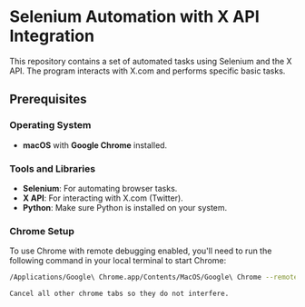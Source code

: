 # Selenium Automation with X API Integration

This repository contains a set of automated tasks using Selenium and the X API. The program interacts with X.com and performs specific basic tasks.

## Prerequisites

### Operating System
- **macOS** with **Google Chrome** installed.

### Tools and Libraries
- **Selenium**: For automating browser tasks.
- **X API**: For interacting with X.com (Twitter).
- **Python**: Make sure Python is installed on your system.

### Chrome Setup
To use Chrome with remote debugging enabled, you'll need to run the following command in your local terminal to start Chrome:

```bash
/Applications/Google\ Chrome.app/Contents/MacOS/Google\ Chrome --remote-debugging-port=9222

Cancel all other chrome tabs so they do not interfere. 



